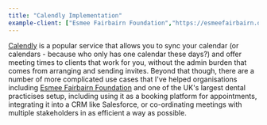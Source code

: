 ```yaml
---
title: "Calendly Implementation"
example-client: ["Esmee Fairbairn Foundation","https://esmeefairbairn.org.uk","with"]
---
```


[Calendly](https://calendly.com/) is a popular service that allows you to sync your calendar (or calendars - because who only has one calendar these days?) and offer meeting times to clients that work for you, without the admin burden that comes from arranging and sending invites. Beyond that though, there are a number of more complicated use cases that I've helped organisations including [Esmee Fairbairn Foundation](https://esmeefairbairn.org.uk) and one of the UK's largest dental practicises setup, including using it as a booking platform for appointments, integrating it into a CRM like Salesforce, or co-ordinating meetings with multiple stakeholders in as efficient a way as possible.